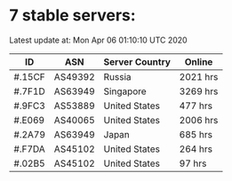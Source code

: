 # 7 stable servers:

Latest update at: Mon Apr 06 01:10:10 UTC 2020

| ID | ASN | Server Country | Online |
| -- | --- | -------------- | ------ |
| #.15CF | AS49392 | Russia | 2021 hrs |
| #.7F1D | AS63949 | Singapore | 3269 hrs |
| #.9FC3 | AS53889 | United States | 477 hrs |
| #.E069 | AS40065 | United States | 2006 hrs |
| #.2A79 | AS63949 | Japan | 685 hrs |
| #.F7DA | AS45102 | United States | 264 hrs |
| #.02B5 | AS45102 | United States | 97 hrs |

